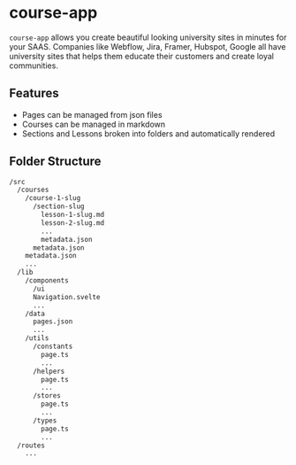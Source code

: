 # course-app

`course-app` allows you create beautiful looking university sites in minutes for your SAAS. Companies like Webflow, Jira, Framer, Hubspot, Google all have university sites that helps them educate their customers and create loyal communities.

## Features

- Pages can be managed from json files
- Courses can be managed in markdown
- Sections and Lessons broken into folders and automatically rendered

## Folder Structure

```bash
/src
  /courses
    /course-1-slug
      /section-slug
        lesson-1-slug.md
        lesson-2-slug.md
        ...
        metadata.json
      metadata.json
    metadata.json
    ...
  /lib
    /components
      /ui
      Navigation.svelte
      ...
    /data
      pages.json
      ...
    /utils
      /constants
        page.ts
        ...
      /helpers
        page.ts
        ...
      /stores
        page.ts
        ...
      /types
        page.ts
        ...
  /routes
    ...
```
